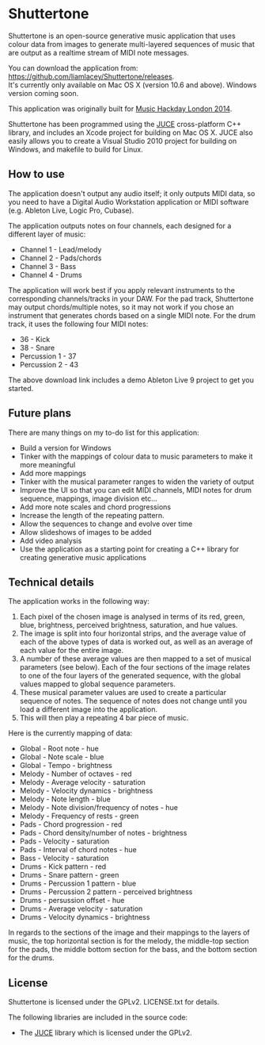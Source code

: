 # Shuttertone #

Shuttertone is an open-source generative music application that uses colour data from images to generate multi-layered sequences of music that are output as a realtime stream of MIDI note messages.

You can download the application from: https://github.com/liamlacey/Shuttertone/releases. <br>
It's currently only available on Mac OS X (version 10.6 and above). Windows version coming soon.

This application was originally built for [Music Hackday London 2014](https://www.hackerleague.org/hackathons/music-hack-day-london-2014/hacks/shuttertune). 

Shuttertone has been programmed using the [JUCE](http://www.rawmaterialsoftware.com/juce.php) cross-platform C++ library, and includes an Xcode project for building on Mac OS X. JUCE also easily allows you to create a Visual Studio 2010 project for building on Windows, and makefile to build for Linux.

## How to use ##

The application doesn't output any audio itself; it only outputs MIDI data, so you need to have a Digital Audio Workstation application or MIDI software (e.g. Ableton Live, Logic Pro, Cubase).

The application outputs notes on four channels, each designed for a different layer of music:
+   Channel 1 - Lead/melody
+   Channel 2 - Pads/chords
+   Channel 3 - Bass
+   Channel 4 - Drums

The application will work best if you apply relevant instruments to the corresponding channels/tracks in your DAW. For the pad track, Shuttertone may output chords/multiple notes, so it may not work if you chose an instrument that generates chords based on a single MIDI note. For the drum track, it uses the following four MIDI notes:
+   36 - Kick
+   38 - Snare
+   Percussion 1 - 37
+   Percussion 2 - 43

The above download link includes a demo Ableton Live 9 project to get you started.

## Future plans ##

There are many things on my to-do list for this application:
+   Build a version for Windows
+   Tinker with the mappings of colour data to music parameters to make it more meaningful
+   Add more mappings
+   Tinker with the musical parameter ranges to widen the variety of output
+   Improve the UI so that you can edit MIDI channels, MIDI notes for drum sequence, mappings, image division etc...
+   Add more note scales and chord progressions
+   Increase the length of the repeating pattern.
+   Allow the sequences to change and evolve over time
+   Allow slideshows of images to be added
+   Add video analysis
+   Use the application as a starting point for creating a C++ library for creating generative music applications

## Technical details ##

The application works in the following way: <br>
1. Each pixel of the chosen image is analysed in terms of its red, green, blue, brightness, perceived brightness, saturation, and hue values. <br>
2. The image is split into four horizontal strips, and the average value of each of the above types of data is worked out, as well as an average of each value for the entire image. <br>
3. A number of these average values are then mapped to a set of musical parameters (see below). Each of the four sections of the image relates to one of the four layers of the generated sequence, with the global values mapped to global sequence parameters. <br>
4. These musical parameter values are used to create a particular sequence of notes. The sequence of notes does not change until you load a different image into the application. <br>
5. This will then play a repeating 4 bar piece of music. <br>

Here is the currently mapping of data:
+   Global - Root note - hue
+   Global - Note scale - blue
+   Global - Tempo - brightness
+   Melody - Number of octaves - red
+   Melody - Average velocity - saturation
+   Melody - Velocity dynamics - brightness
+   Melody - Note length - blue
+   Melody - Note division/frequency of notes - hue
+   Melody - Frequency of rests - green
+   Pads - Chord progression - red
+   Pads - Chord density/number of notes - brightness
+   Pads - Velocity - saturation
+   Pads - Interval of chord notes - hue
+   Bass - Velocity - saturation
+   Drums - Kick pattern - red
+   Drums - Snare pattern - green
+   Drums - Percussion 1 pattern - blue
+   Drums - Percussion 2 pattern - perceived brightness
+   Drums - persussion offset - hue
+   Drums - Average velocity - saturation
+   Drums - Velocity dynamics - brightness

In regards to the sections of the image and their mappings to the layers of music, the top horizontal section is for the melody, the middle-top section for the pads, the middle bottom section for the bass, and the bottom section for the drums.

## License ##

Shuttertone is licensed under the GPLv2. LICENSE.txt for details.

The following libraries are included in the source code:
+  The [JUCE](http://www.rawmaterialsoftware.com/juce.php) library which is licensed under the GPLv2.
